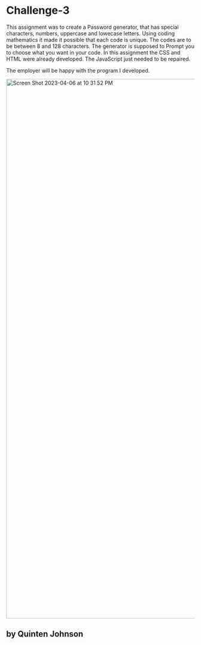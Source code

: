 
# Challenge-3


This assignment was to create a Password generator, that has special characters, numbers, uppercase and lowecase letters. Using coding mathematics it made it possible that each code is unique. The codes are to be between 8 and 128 characters. The generator is supposed to Prompt you to choose what you want in your code. In this assignment the CSS and HTML were already developed. The JavaScript just needed to be repaired. 

The employer will be happy with the program I developed.






<img width="1440" alt="Screen Shot 2023-04-06 at 10 31 52 PM" src="https://user-images.githubusercontent.com/127479263/230535493-8756c45b-689a-4109-b5d3-fa92b22e4493.png">













## by Quinten Johnson
